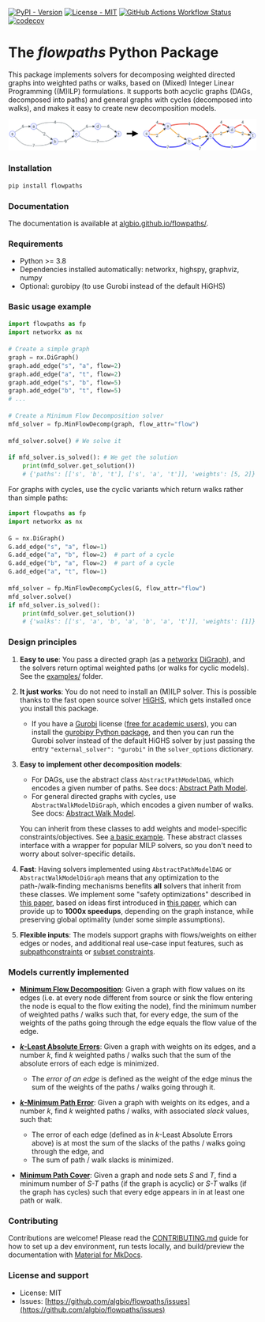 [![PyPI - Version](https://img.shields.io/pypi/v/flowpaths)](https://pypi.org/project/flowpaths/)
[![License - MIT](https://img.shields.io/pypi/l/flowpaths)](https://github.com/algbio/flowpaths/blob/main/LICENSE)
[![GitHub Actions Workflow Status](https://img.shields.io/github/actions/workflow/status/algbio/flowpaths/dx3-tests.yml)](https://github.com/algbio/flowpaths/actions/workflows/dx3-tests.yml)
[![codecov](https://codecov.io/gh/algbio/flowpaths/branch/main/graph/badge.svg)](https://codecov.io/gh/algbio/flowpaths)

#  The _flowpaths_ Python Package

This package implements solvers for decomposing weighted directed graphs into weighted paths or walks, based on (Mixed) Integer Linear Programming ((M)ILP) formulations. It supports both acyclic graphs (DAGs, decomposed into paths) and general graphs with cycles (decomposed into walks), and makes it easy to create new decomposition models.

![Overview](https://raw.githubusercontent.com/algbio/flowpaths/main/docs/overview.png)

### Installation

```bash
pip install flowpaths
```

### Documentation

The documentation is available at [algbio.github.io/flowpaths/](https://algbio.github.io/flowpaths/).

### Requirements

- Python >= 3.8
- Dependencies installed automatically: networkx, highspy, graphviz, numpy
- Optional: gurobipy (to use Gurobi instead of the default HiGHS)

### Basic usage example

```python
import flowpaths as fp
import networkx as nx

# Create a simple graph
graph = nx.DiGraph()
graph.add_edge("s", "a", flow=2)
graph.add_edge("a", "t", flow=2)
graph.add_edge("s", "b", flow=5)
graph.add_edge("b", "t", flow=5)
# ...

# Create a Minimum Flow Decomposition solver
mfd_solver = fp.MinFlowDecomp(graph, flow_attr="flow") 

mfd_solver.solve() # We solve it

if mfd_solver.is_solved(): # We get the solution
    print(mfd_solver.get_solution())
    # {'paths': [['s', 'b', 't'], ['s', 'a', 't']], 'weights': [5, 2]}
```

For graphs with cycles, use the cyclic variants which return walks rather than simple paths:

```python
import flowpaths as fp
import networkx as nx

G = nx.DiGraph()
G.add_edge("s", "a", flow=1)
G.add_edge("a", "b", flow=2)  # part of a cycle
G.add_edge("b", "a", flow=2)  # part of a cycle
G.add_edge("a", "t", flow=1)

mfd_solver = fp.MinFlowDecompCycles(G, flow_attr="flow")
mfd_solver.solve()
if mfd_solver.is_solved():
    print(mfd_solver.get_solution())
    # {'walks': [['s', 'a', 'b', 'a', 'b', 'a', 't']], 'weights': [1]}
```

### Design principles

1. **Easy to use**: You pass a directed graph (as a [networkx](https://networkx.org) [DiGraph](https://networkx.org/documentation/stable/reference/classes/digraph.html)), and the solvers return optimal weighted paths (or walks for cyclic models). See the [examples/](https://github.com/algbio/flowpaths/tree/main/examples) folder.
 
2. **It just works**: You do not need to install an (M)ILP solver. This is possible thanks to the fast open source solver [HiGHS](https://highs.dev), which gets installed once you install this package. 
    - If you have a [Gurobi](https://www.gurobi.com/solutions/gurobi-optimizer/) license ([free for academic users](https://www.gurobi.com/features/academic-named-user-license/)), you can install the [gurobipy Python package](https://support.gurobi.com/hc/en-us/articles/360044290292-How-do-I-install-Gurobi-for-Python), and then you can run the Gurobi solver instead of the default HiGHS solver by just passing the entry `"external_solver": "gurobi"` in the `solver_options` dictionary.

3. **Easy to implement other decomposition models**: 
    - For DAGs, use the abstract class `AbstractPathModelDAG`, which encodes a given number of paths. See docs: [Abstract Path Model](https://algbio.github.io/flowpaths/abstract-path-model.html).
    - For general directed graphs with cycles, use `AbstractWalkModelDiGraph`, which encodes a given number of walks. See docs: [Abstract Walk Model](https://algbio.github.io/flowpaths/abstract-walk-model.html).
    
    You can inherit from these classes to add weights and model-specific constraints/objectives. See [a basic example](examples/inexact_flow_solver.py). These abstract classes interface with a wrapper for popular MILP solvers, so you don't need to worry about solver-specific details.

4. **Fast**: Having solvers implemented using `AbstractPathModelDAG` or `AbstractWalkModelDiGraph` means that any optimization to the path-/walk-finding mechanisms benefits **all** solvers that inherit from these classes. We implement some "safety optimizations" described in [this paper](https://doi.org/10.48550/arXiv.2411.03871), based on ideas first introduced in [this paper](https://doi.org/10.4230/LIPIcs.SEA.2024.14), which can provide up to **1000x speedups**, depending on the graph instance, while preserving global optimality (under some simple assumptions).

5. **Flexible inputs**: The models support graphs with flows/weights on either edges or nodes, and additional real use-case input features, such as [subpathconstraints](https://algbio.github.io/flowpaths/subpath-constraints.html) or [subset constraints](https://algbio.github.io/flowpaths/subset-constraints.html).

### Models currently implemented
- [**Minimum Flow Decomposition**](https://algbio.github.io/flowpaths/minimum-flow-decomposition.html): Given a graph with flow values on its edges (i.e. at every node different from source or sink the flow entering the node is equal to the flow exiting the node), find the minimum number of weighted paths / walks such that, for every edge, the sum of the weights of the paths going through the edge equals the flow value of the edge.
    
- [**_k_-Least Absolute Errors**](https://algbio.github.io/flowpaths/k-least-absolute-errors.html): Given a graph with weights on its edges, and a number $k$, find $k$ weighted paths / walks such that the sum of the absolute errors of each edge is minimized. 
    - The *error of an edge* is defined as the weight of the edge minus the sum of the weights of the paths / walks going through it.
      
- [**_k_-Minimum Path Error**](https://algbio.github.io/flowpaths/k-min-path-error.html): Given a graph with weights on its edges, and a number $k$, find $k$ weighted paths / walks, with associated *slack* values, such that:
    - The error of each edge (defined as in $k$-Least Absolute Errors above) is at most the sum of the slacks of the paths / walks going through the edge, and
    - The sum of path / walk slacks is minimized.
 
- [**Minimum Path Cover**](https://algbio.github.io/flowpaths/minimum-path-cover.html): Given a graph and node sets _S_ and _T_, find a minimum number of _S-T_ paths (if the graph is acyclic) or _S-T_ walks (if the graph has cycles) such that every edge appears in in at least one path or walk.

### Contributing

Contributions are welcome! Please read the [CONTRIBUTING.md](https://github.com/algbio/flowpaths/blob/main/CONTRIBUTING.md) guide for how to set up a dev environment, run tests locally, and build/preview the documentation with [Material for MkDocs](https://squidfunk.github.io/mkdocs-material/).

### License and support

- License: MIT
- Issues: [https://github.com/algbio/flowpaths/issues](https://github.com/algbio/flowpaths/issues)
